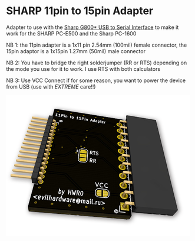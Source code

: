 # SHARP 11pin to 15pin Adapter
Adapter to use with the <a href="https://github.com/hwreverse/PokeConSerial/tree/master/g850_kiss">Sharp G800* USB to Serial Interface</a>
to make it work for the SHARP PC-E500 and the Sharp PC-1600

NB 1: the 11pin adapter is a 1x11 pin 2.54mm (100mil) female connector, the 15pin adaptor is a 1x15pin 1.27mm (50mil) male connector

NB 2: You have to bridge the right solderjumper (RR or RTS) depending on the mode you use for it to work. I use RTS with both calculators

NB 3: Use VCC Connect if for some reason, you want to power the device from USB (use with *EXTREME* care!!)

![Sharp 11pin to 15pin adapter](img/11to15_small.png)
